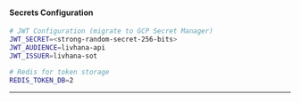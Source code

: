 #### Secrets Configuration

```bash
# JWT Configuration (migrate to GCP Secret Manager)
JWT_SECRET=<strong-random-secret-256-bits>
JWT_AUDIENCE=livhana-api
JWT_ISSUER=livhana-sot

# Redis for token storage
REDIS_TOKEN_DB=2
```

---
